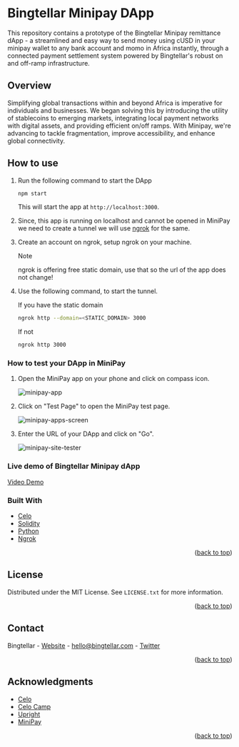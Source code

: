 # Bingtellar Minipay DApp

This repository contains a prototype of the Bingtellar Minipay remittance dApp - a streamlined and easy way to send money using cUSD in your minipay wallet to any bank account and momo in Africa instantly, through a connected payment settlement system powered by Bingtellar's robust on and off-ramp infrastructure.

## Overview 

Simplifying global transactions within and beyond Africa is imperative for individuals and businesses. We began solving this by introducing the utility of stablecoins to emerging markets, integrating local payment networks with digital assets, and providing efficient on/off ramps. With Minipay, we're advancing to tackle fragmentation, improve accessibility, and enhance global connectivity.

## How to use

1. Run the following command to start the DApp

    ```bash
    npm start
    ```

    This will start the app at `http://localhost:3000`.

2. Since, this app is running on localhost and cannot be opened in MiniPay we need to create a tunnel we will use [ngrok](https://ngrok.com/) for the same.

3. Create an account on ngrok, setup ngrok on your machine.

    > [!NOTE]
    > ngrok is offering free static domain, use that so the url of the app does not change!

4. Use the following command, to start the tunnel.

    If you have the static domain

    ```bash
    ngrok http --domain=<STATIC_DOMAIN> 3000
    ```

    If not

    ```bash
    ngrok http 3000
    
    
### How to test your DApp in MiniPay

1. Open the MiniPay app on your phone and click on compass icon.

    ![minipay-app](https://github.com/celo-org/docs/blob/0712d6ec3231bd7d64a906d610a16deb1e6b037e/static/img/doc-images/minipay/minipay-1.png?raw=true)

2. Click on "Test Page" to open the MiniPay test page.

    ![minipay-apps-screen](https://github.com/celo-org/docs/blob/0712d6ec3231bd7d64a906d610a16deb1e6b037e/static/img/doc-images/minipay/minipay-2.png?raw=true)

3. Enter the URL of your DApp and click on "Go".

    ![minipay-site-tester](https://github.com/celo-org/docs/blob/0712d6ec3231bd7d64a906d610a16deb1e6b037e/static/img/doc-images/minipay/minipay-3.png?raw=true)
    
 ### Live demo of Bingtellar Minipay dApp
 
 [Video Demo](https://youtube.com/shorts/7BDTBwo0EWI?feature=share)

    
 ### Built With

* [Celo](https://celo.org/)
* [Solidity](https://docs.soliditylang.org/en/v0.8.19/)
* [Python](https://www.python.org/)
* [Ngrok](https://ngrok.com/)

<p align="right">(<a href="#top">back to top</a>)</p>  


<!-- LICENSE -->
## License

Distributed under the MIT License. See `LICENSE.txt` for more information.

<p align="right">(<a href="#top">back to top</a>)</p>



<!-- CONTACT -->
## Contact

Bingtellar - [Website](https://bingtellar.com/) - hello@bingtellar.com - [Twitter](https://twitter.com/trybingtellar)


<p align="right">(<a href="#top">back to top</a>)</p>


<!-- ACKNOWLEDGMENTS -->
## Acknowledgments

* [Celo](https://celo.org/)
* [Celo Camp](https://www.celocamp.com/)
* [Upright](https://www.upright.gg/)
* [MiniPay](https://www.opera.com/products/minipay)

<p align="right">(<a href="#top">back to top</a>)</p>
